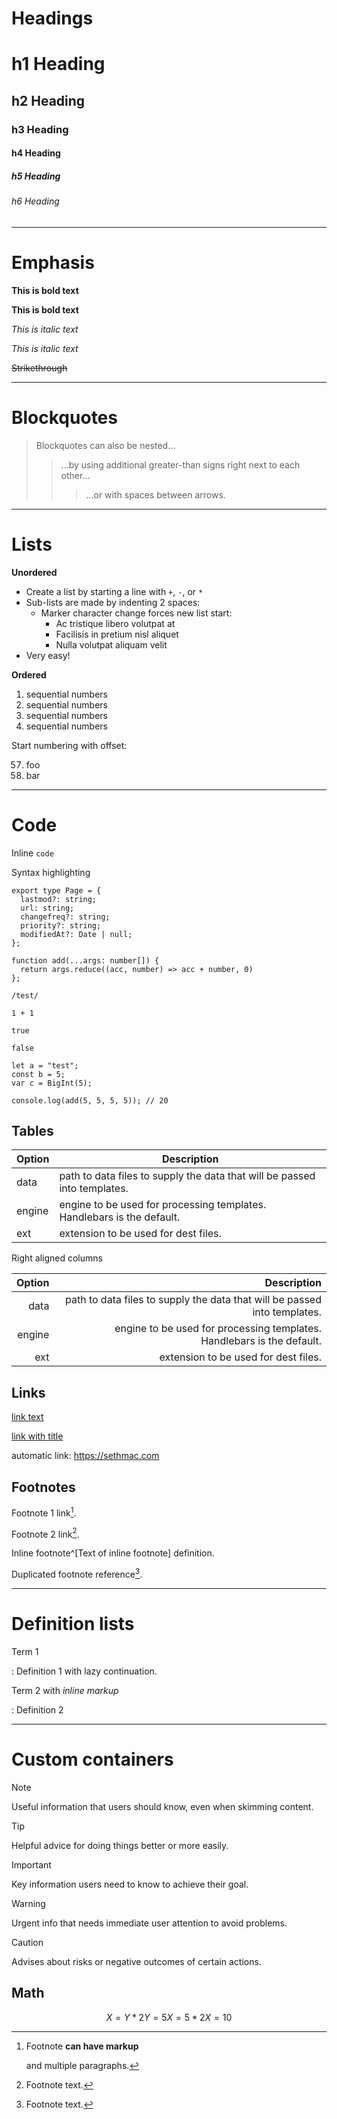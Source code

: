 # Headings

# h1 Heading
## h2 Heading
### h3 Heading
#### h4 Heading
##### h5 Heading
###### h6 Heading

---

# Emphasis


**This is bold text**

__This is bold text__

*This is italic text*

_This is italic text_

~~Strikethrough~~


---


# Blockquotes


> Blockquotes can also be nested...
>> ...by using additional greater-than signs right next to each other...
> > > ...or with spaces between arrows.


---


# Lists

**Unordered**

+ Create a list by starting a line with `+`, `-`, or `*`
+ Sub-lists are made by indenting 2 spaces:
  - Marker character change forces new list start:
    * Ac tristique libero volutpat at
    + Facilisis in pretium nisl aliquet
    - Nulla volutpat aliquam velit
+ Very easy!

**Ordered**

1. sequential numbers
1. sequential numbers
1. sequential numbers
1. sequential numbers

Start numbering with offset:

57. foo
1. bar


---


# Code

Inline `code`

Syntax highlighting

``` tsx
export type Page = {
  lastmod?: string;
  url: string;
  changefreq?: string;
  priority?: string;
  modifiedAt?: Date | null;
};

function add(...args: number[]) {
  return args.reduce((acc, number) => acc + number, 0)
};

/test/

1 + 1

true

false

let a = "test";
const b = 5;
var c = BigInt(5);

console.log(add(5, 5, 5, 5)); // 20
```

## Tables

| Option | Description |
| ------ | ----------- |
| data   | path to data files to supply the data that will be passed into templates. |
| engine | engine to be used for processing templates. Handlebars is the default. |
| ext    | extension to be used for dest files. |

Right aligned columns

| Option | Description |
| ------:| -----------:|
| data   | path to data files to supply the data that will be passed into templates. |
| engine | engine to be used for processing templates. Handlebars is the default. |
| ext    | extension to be used for dest files. |


## Links

[link text](https://sethmac.com)

[link with title](https://sethmac.com/ "Title text")

automatic link: https://sethmac.com


## Footnotes

Footnote 1 link[^first].

Footnote 2 link[^second].

Inline footnote^[Text of inline footnote] definition.

Duplicated footnote reference[^second].

[^first]: Footnote **can have markup**

    and multiple paragraphs.

[^second]: Footnote text.

---

# Definition lists

Term 1

:   Definition 1
with lazy continuation.

Term 2 with *inline markup*

:   Definition 2

---

# Custom containers

> [!NOTE]
> Useful information that users should know, even when skimming content.

> [!TIP]
> Helpful advice for doing things better or more easily.

> [!IMPORTANT]
> Key information users need to know to achieve their goal.

> [!WARNING]
> Urgent info that needs immediate user attention to avoid problems.

> [!CAUTION]
> Advises about risks or negative outcomes of certain actions.

## Math

$$
X = Y * 2
Y = 5
X = 5 * 2
X = 10
$$